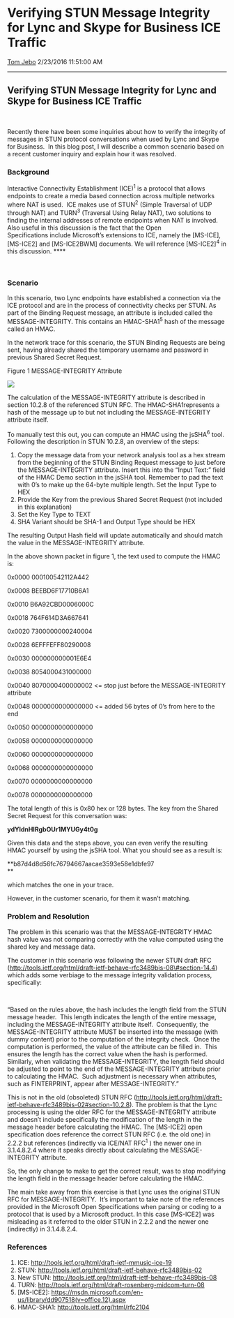 <div id="page">

# Verifying STUN Message Integrity for Lync and Skype for Business ICE Traffic

[Tom Jebo](https://social.msdn.microsoft.com/profile/Tom%20Jebo)
2/23/2016 11:51:00
AM

-----

<div id="content">

## Verifying STUN Message Integrity for Lync and Skype for Business ICE Traffic

 

Recently there have been some inquiries about how to verify the
integrity of messages in STUN protocol conversations when used by Lync
and Skype for Business.  In this blog post, I will describe a common
scenario based on a recent customer inquiry and explain how it was
resolved.

### Background

Interactive Connectivity Establishment (ICE)<sup>1</sup> is a protocol
that allows endpoints to create a media based connection across multiple
networks where NAT is used.  ICE makes use of STUN<sup>2</sup> (Simple
Traversal of UDP through NAT) and TURN<sup>3</sup> (Traversal Using
Relay NAT), two solutions to finding the internal addresses of remote
endpoints when NAT is involved. Also useful in this discussion is the
fact that the Open  
Specifications include Microsoft’s extensions to ICE, namely the
\[MS-ICE\], \[MS-ICE2\] and \[MS-ICE2BWM\] documents. We will reference
\[MS-ICE2\]<sup>4</sup> in this discussion. ****

 

### Scenario

In this scenario, two Lync endpoints have established a connection via
the ICE protocol and are in the process of connectivity checks per STUN.
As part of the Binding Request message, an attribute is included called
the MESSAGE-INTEGRITY. This contains an HMAC-SHA1<sup>5</sup> hash of
the message called an HMAC.

In the network trace for this scenario, the STUN Binding Requests are
being sent, having already shared the temporary username and password in
previous Shared Secret Request.

Figure 1 MESSAGE-INTEGRITY
Attribute

[![](media/MSDNBlogsFS/prod.evol.blogs.msdn.com/CommunityServer.Blogs.Components.WeblogFiles/00/00/01/22/05/7827.message-integrityattribute.png)](media/MSDNBlogsFS/prod.evol.blogs.msdn.com/CommunityServer.Blogs.Components.WeblogFiles/00/00/01/22/05/7827.message-integrityattribute.png)

The calculation of the MESSAGE-INTEGRITY attribute is described in
section 10.2.8 of the referenced STUN RFC. The HMAC-SHA1represents a
hash of the message up to but not including the MESSAGE-INTEGRITY
attribute itself.

To manually test this out, you can compute an HMAC using the
jsSHA<sup>6</sup> tool. Following the description in STUN 10.2.8, an
overview of the steps:

1.  Copy the message data from your network analysis tool as a hex
    stream from the beginning of the STUN Binding Request message to
    just before the MESSAGE-INTEGRITY attribute. Insert this into the
    “Input Text:” field of the HMAC Demo section in the jsSHA tool.
    Remember to pad the text with 0’s to make up the 64-byte multiple
    length. Set the Input Type to HEX
2.  Provide the Key from the previous Shared Secret Request (not
    included in this explanation)
3.  Set the Key Type to TEXT
4.  SHA Variant should be SHA-1 and Output Type should be HEX

The resulting Output Hash field will update automatically and should
match the value in the MESSAGE-INTEGRITY attribute.

In the above shown packet in figure 1, the text used to compute the HMAC
is:

0x0000 000100542112A442

0x0008 BEEBD6F17710B6A1

0x0010 B6A92CBD0006000C

0x0018 764F614D3A667641

0x0020 7300000000240004

0x0028 6EFFFEFF80290008

0x0030 000000000001E6E4

0x0038 8054000431000000

0x0040 8070000400000002 \<= stop just before the MESSAGE-INTEGRITY
attribute

0x0048 0000000000000000 \<= added 56 bytes of 0’s from here to the end

0x0050 0000000000000000

0x0058 0000000000000000

0x0060 0000000000000000

0x0068 0000000000000000

0x0070 0000000000000000

0x0078 0000000000000000

The total length of this is 0x80 hex or 128 bytes. The key from the
Shared Secret Request for this conversation was:

**ydYldnHIRgbOUr1MYUGy4t0g**

Given this data and the steps above, you can even verify the resulting
HMAC yourself by using the jsSHA tool. What you should see as a result
is: 

**b87d4d8d56fc76794667aacae3593e58e1dbfe97  
**

which matches the one in your trace.

However, in the customer scenario, for them it wasn’t matching.

### Problem and Resolution

The problem in this scenario was that the MESSAGE-INTEGRITY HMAC hash
value was not comparing correctly with the value computed using the
shared key and message data.

The customer in this scenario was following the newer STUN draft RFC
(http://tools.ietf.org/html/draft-ietf-behave-rfc3489bis-08\#section-14.4)
which adds some verbiage to the message integrity validation process,
specifically:

 

“Based on the rules above, the hash includes the length field from the
STUN message header.  This length indicates the length of the
entire message, including the MESSAGE-INTEGRITY attribute itself. 
Consequently, the MESSAGE-INTEGRITY attribute MUST be inserted into the
message (with dummy content) prior to the computation of the integrity
check.  Once the computation is performed, the value of the attribute
can be filled in.  This ensures the length has the correct value when
the hash is performed.  Similarly, when validating the
MESSAGE-INTEGRITY, the length field should be adjusted to point to the
end of the MESSAGE-INTEGRITY attribute prior to calculating the HMAC. 
Such adjustment is necessary when attributes, such as FINTERPRINT,
appear after MESSAGE-INTEGRITY.”

This is not in the old (obsoleted) STUN RFC
(<http://tools.ietf.org/html/draft-ietf-behave-rfc3489bis-02#section-10.2.8>).
The problem is that the Lync processing is using the older RFC for the
MESSAGE-INTEGRITY attribute and doesn’t include specifically the
modification of the length in the message header before calculating the
HMAC. The \[MS-ICE2\] open specification does reference the correct STUN
RFC (i.e. the old one) in 2.2.2 but references (indirectly via ICE/NAT
RFC<sup>1</sup> ) the newer one in 3.1.4.8.2.4 where it speaks directly
about calculating the MESSAGE-INTEGRITY attribute.  

So, the only change to make to get the correct result, was to stop
modifying the length field in the message header before calculating the
HMAC.

The main take away from this exercise is that Lync uses the original
STUN RFC for MESSAGE-INTEGRITY.  It’s important to take note of the
references provided in the Microsoft Open Specifications when parsing or
coding to a protocol that is used by a Microsoft product. In this case
\[MS-ICE2\] was misleading as it referred to the older STUN in 2.2.2 and
the newer one (indirectly) in 3.1.4.8.2.4.

### References

1.  ICE: <http://tools.ietf.org/html/draft-ietf-mmusic-ice-19>
2.  STUN: <http://tools.ietf.org/html/draft-ietf-behave-rfc3489bis-02>
3.  New STUN:
    <http://tools.ietf.org/html/draft-ietf-behave-rfc3489bis-08>
4.  TURN: <http://tools.ietf.org/html/draft-rosenberg-midcom-turn-08>
5.  \[MS-ICE2\]:
    <https://msdn.microsoft.com/en-us/library/dd907518(v=office.12).aspx>
6.  HMAC-SHA1: <http://tools.ietf.org/html/rfc2104>

 

 

</div>

</div>
